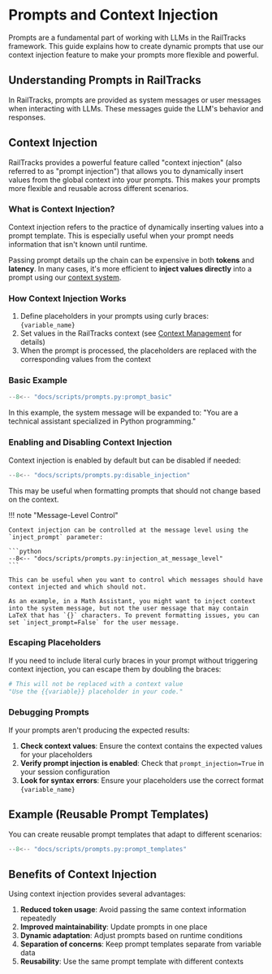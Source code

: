 # Prompts and Context Injection

Prompts are a fundamental part of working with LLMs in the RailTracks framework. This guide explains how to create dynamic prompts that use our context injection feature to make your prompts more flexible and powerful.

## Understanding Prompts in RailTracks

In RailTracks, prompts are provided as system messages or user messages when interacting with LLMs. These messages guide the LLM's behavior and responses.


## Context Injection

RailTracks provides a powerful feature called "context injection" (also referred to as "prompt injection") that allows you to dynamically insert values from the global context into your prompts. This makes your prompts more flexible and reusable across different scenarios.

### What is Context Injection?

Context injection refers to the practice of dynamically inserting values into a prompt template. This is especially useful when your prompt needs information that isn't known until runtime.

Passing prompt details up the chain can be expensive in both **tokens** and **latency**. In many cases, it's more efficient to **inject values directly** into a prompt using our [context system](../advanced_usage/context.md).

### How Context Injection Works

1. Define placeholders in your prompts using curly braces: `{variable_name}`
2. Set values in the RailTracks context (see [Context Management](../advanced_usage/context.md) for details)
3. When the prompt is processed, the placeholders are replaced with the corresponding values from the context

### Basic Example

```python
--8<-- "docs/scripts/prompts.py:prompt_basic"
```

In this example, the system message will be expanded to: "You are a technical assistant specialized in Python programming."

### Enabling and Disabling Context Injection

Context injection is enabled by default but can be disabled if needed:

```python
--8<-- "docs/scripts/prompts.py:disable_injection"
```

This may be useful when formatting prompts that should not change based on the context.

!!! note "Message-Level Control"

    Context injection can be controlled at the message level using the `inject_prompt` parameter:

    ```python
    --8<-- "docs/scripts/prompts.py:injection_at_message_level"
    ```

    This can be useful when you want to control which messages should have context injected and which should not. 

    As an example, in a Math Assistant, you might want to inject context into the system message, but not the user message that may contain LaTeX that has `{}` characters. To prevent formatting issues, you can set `inject_prompt=False` for the user message.

### Escaping Placeholders

If you need to include literal curly braces in your prompt without triggering context injection, you can escape them by doubling the braces:

```python
# This will not be replaced with a context value
"Use the {{variable}} placeholder in your code."
```

### Debugging Prompts

If your prompts aren't producing the expected results:

1. **Check context values**: Ensure the context contains the expected values for your placeholders
2. **Verify prompt injection is enabled**: Check that `prompt_injection=True` in your session configuration
3. **Look for syntax errors**: Ensure your placeholders use the correct format `{variable_name}`




## Example (Reusable Prompt Templates)

You can create reusable prompt templates that adapt to different scenarios:

```python
--8<-- "docs/scripts/prompts.py:prompt_templates"
```

## Benefits of Context Injection

Using context injection provides several advantages:

1. **Reduced token usage**: Avoid passing the same context information repeatedly
2. **Improved maintainability**: Update prompts in one place
3. **Dynamic adaptation**: Adjust prompts based on runtime conditions
4. **Separation of concerns**: Keep prompt templates separate from variable data
5. **Reusability**: Use the same prompt template with different contexts